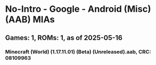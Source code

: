 # No-Intro - Google - Android (Misc) (AAB) MIAs
## Games: 1, ROMs: 1, as of 2025-05-16

### Minecraft (World) (1.17.11.01) (Beta) (Unreleased).aab, CRC: 08109963

